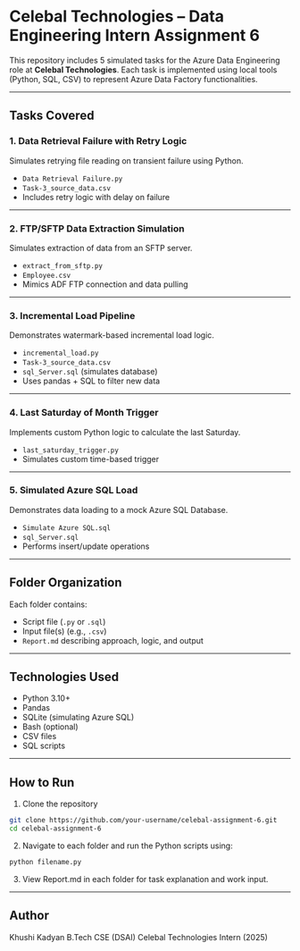 # Celebal Technologies – Data Engineering Intern Assignment 6

This repository includes 5 simulated tasks for the Azure Data Engineering role at **Celebal Technologies**. Each task is implemented using local tools (Python, SQL, CSV) to represent Azure Data Factory functionalities.

---

##  Tasks Covered

### 1.  **Data Retrieval Failure with Retry Logic**
Simulates retrying file reading on transient failure using Python.

- `Data Retrieval Failure.py`
- `Task-3_source_data.csv`
- Includes retry logic with delay on failure

---

### 2.  **FTP/SFTP Data Extraction Simulation**
Simulates extraction of data from an SFTP server.

- `extract_from_sftp.py`
- `Employee.csv`
- Mimics ADF FTP connection and data pulling

---

### 3. **Incremental Load Pipeline**
Demonstrates watermark-based incremental load logic.

- `incremental_load.py`
- `Task-3_source_data.csv`
- `sql_Server.sql` (simulates database)
- Uses pandas + SQL to filter new data

---

### 4.  **Last Saturday of Month Trigger**
Implements custom Python logic to calculate the last Saturday.

- `last_saturday_trigger.py`
- Simulates custom time-based trigger

---

### 5.  **Simulated Azure SQL Load**
Demonstrates data loading to a mock Azure SQL Database.

- `Simulate Azure SQL.sql`
- `sql_Server.sql`
- Performs insert/update operations

---

## Folder Organization

Each folder contains:
- Script file (`.py` or `.sql`)
- Input file(s) (e.g., `.csv`)
- `Report.md` describing approach, logic, and output

---

## Technologies Used

- Python 3.10+
- Pandas
- SQLite (simulating Azure SQL)
- Bash (optional)
- CSV files
- SQL scripts

---

## How to Run

1. Clone the repository
```bash
git clone https://github.com/your-username/celebal-assignment-6.git
cd celebal-assignment-6
```
2. Navigate to each folder and run the Python scripts using:
```bash
python filename.py
```
3. View Report.md in each folder for task explanation and work input.

---

## Author
Khushi Kadyan
B.Tech CSE (DSAI)
Celebal Technologies Intern (2025)
